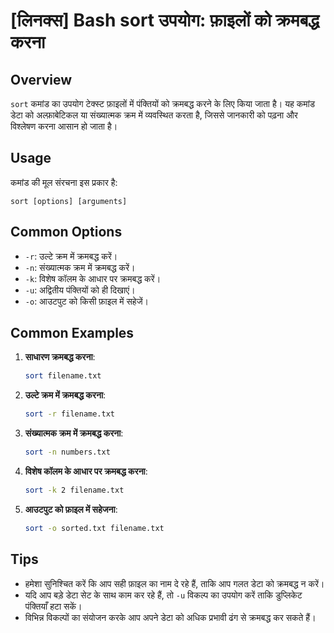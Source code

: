 # [लिनक्स] Bash sort उपयोग: फ़ाइलों को क्रमबद्ध करना

## Overview
`sort` कमांड का उपयोग टेक्स्ट फ़ाइलों में पंक्तियों को क्रमबद्ध करने के लिए किया जाता है। यह कमांड डेटा को अल्फ़ाबेटिकल या संख्यात्मक क्रम में व्यवस्थित करता है, जिससे जानकारी को पढ़ना और विश्लेषण करना आसान हो जाता है।

## Usage
कमांड की मूल संरचना इस प्रकार है:
```
sort [options] [arguments]
```

## Common Options
- `-r`: उल्टे क्रम में क्रमबद्ध करें।
- `-n`: संख्यात्मक क्रम में क्रमबद्ध करें।
- `-k`: विशेष कॉलम के आधार पर क्रमबद्ध करें।
- `-u`: अद्वितीय पंक्तियों को ही दिखाएं।
- `-o`: आउटपुट को किसी फ़ाइल में सहेजें।

## Common Examples
1. **साधारण क्रमबद्ध करना**:
   ```bash
   sort filename.txt
   ```

2. **उल्टे क्रम में क्रमबद्ध करना**:
   ```bash
   sort -r filename.txt
   ```

3. **संख्यात्मक क्रम में क्रमबद्ध करना**:
   ```bash
   sort -n numbers.txt
   ```

4. **विशेष कॉलम के आधार पर क्रमबद्ध करना**:
   ```bash
   sort -k 2 filename.txt
   ```

5. **आउटपुट को फ़ाइल में सहेजना**:
   ```bash
   sort -o sorted.txt filename.txt
   ```

## Tips
- हमेशा सुनिश्चित करें कि आप सही फ़ाइल का नाम दे रहे हैं, ताकि आप गलत डेटा को क्रमबद्ध न करें।
- यदि आप बड़े डेटा सेट के साथ काम कर रहे हैं, तो `-u` विकल्प का उपयोग करें ताकि डुप्लिकेट पंक्तियाँ हटा सकें।
- विभिन्न विकल्पों का संयोजन करके आप अपने डेटा को अधिक प्रभावी ढंग से क्रमबद्ध कर सकते हैं।